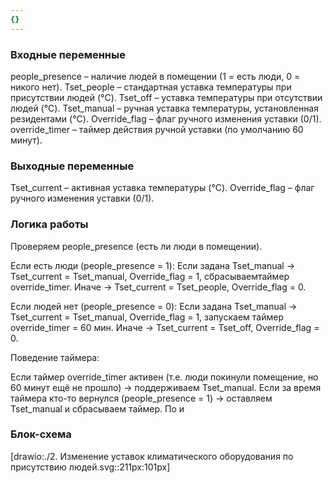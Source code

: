 ```yaml
---
{}
---
```


### Входные переменные

people_presence – наличие людей в помещении (1 = есть люди, 0 = никого нет). Tset_people – стандартная уставка температуры при присутствии людей (°C). Tset_off – уставка температуры при отсутствии людей (°C). Tset_manual – ручная уставка температуры, установленная резидентами (°C). Override_flag – флаг ручного изменения уставки (0/1). override_timer – таймер действия ручной уставки (по умолчанию 60 минут).

### Выходные переменные

Tset_current – активная уставка температуры (°C). Override_flag – флаг ручного изменения уставки (0/1).

### Логика работы

Проверяем people_presence (есть ли люди в помещении).

Если есть люди (people_presence = 1): Если задана Tset_manual -> Tset_current = Tset_manual, Override_flag = 1, сбрасываемтаймер override_timer. Иначе -> Tset_current = Tset_people, Override_flag = 0.

Если людей нет (people_presence = 0): Если задана Tset_manual -> Tset_current = Tset_manual, Override_flag = 1, запускаем таймер override_timer = 60 мин. Иначе -> Tset_current = Tset_off, Override_flag = 0.

Поведение таймера:

Если таймер override_timer активен (т.е. люди покинули помещение, но 60 минут ещё не прошло) -> поддерживаем Tset_manual. Если за время таймера кто-то вернулся (people_presence = 1) -> оставляем Tset_manual и сбрасываем таймер. По и

### Блок-схема

[drawio:./2. Изменение уставок климатического оборудования по присутствию людей.svg::211px:101px]